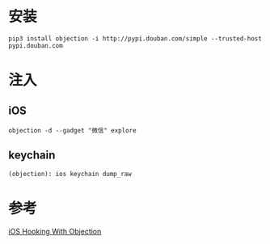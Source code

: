  # 安装
 ```
 pip3 install objection -i http://pypi.douban.com/simple --trusted-host pypi.douban.com
 ```
# 注入
## iOS
```
objection -d --gadget "微信" explore
```
## keychain 
```
(objection): ios keychain dump_raw
```
# 参考
[iOS Hooking With Objection](https://book.hacktricks.xyz/mobile-apps-pentesting/ios-pentesting/ios-hooking-with-objection)
